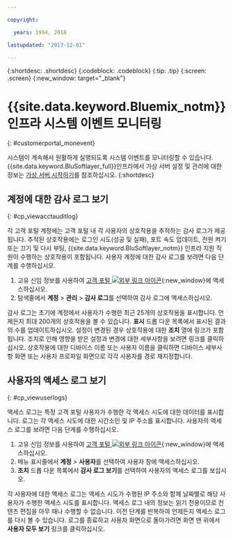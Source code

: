 ```yaml
---

copyright:

  years: 1994, 2018

lastupdated: "2017-12-01"

---
```


{:shortdesc: .shortdesc}
{:codeblock: .codeblock}
{:tip: .tip}
{:screen: .screen}
{:new_window: target="_blank"}



# {{site.data.keyword.Bluemix_notm}} 인프라 시스템 이벤트 모니터링
{: #customerportal_monevent}

시스템이 계속해서 원활하게 실행되도록 시스템 이벤트를 모니터링할 수 있습니다.  {{site.data.keyword.BluSoftlayer_full}}인프라에서 가상 서버 설정 및 관리에 대한 정보는 [가상 서버 시작하기](/docs/vsi/vsi_index.html#getting-started-with-virtual-servers)를 참조하십시오.
{:shortdesc}

## 계정에 대한 감사 로그 보기
{: #cp_viewacctauditlog}

각 고객 포털 계정에는 고객 포털 내 각 사용자의 상호작용을 추적하는 감사 로그가 제공됩니다. 추적된 상호작용에는 로그인 시도(성공 및 실패), 포트 속도 업데이트,
전원 켜기 또는 끄기 및 다시 부팅, {{site.data.keyword.BluSoftlayer_notm}} 인프라 지원 직원이 수행하는 상호작용이 포함됩니다. 사용자 계정에 대한 감사 로그를 보려면 다음 단계를 수행하십시오.

1. 고유 신임 정보를 사용하여 [고객 포털 ![외부 링크 아이콘](../icons/launch-glyph.svg)](https://control.softlayer.com/){:new_window}에 액세스하십시오.
2. 탐색줄에서 **계정** > **관리** > **감사 로그**를 선택하여 감사 로그에 액세스하십시오.

감사 로그는 초기에 계정에서 사용자가 수행한 최근 25개의 상호작용을 표시합니다. 언제든지 최대 200개의 상호작용을 볼 수 있습니다. **표시** 드롭 다운 목록에서 표시된 결과의 수를 업데이트하십시오. 설정이 변경된 경우 상호작용에 대한
**조치** 열에 링크가 포함됩니다. 조치로 인해 영향을 받은 설정과 변경에 대한 세부사항을 보려면 링크를 클릭하십시오. 상호작용에 대한 디바이스 이름 또는 사용자 이름을 클릭하면 디바이스 세부사항 화면 또는 사용자 프로파일 화면으로 각각 사용자를 경로 재지정합니다.

## 사용자의 액세스 로그 보기
{: #cp_viewuserlogs}

액세스 로그는 특정 고객 포털 사용자가 수행한 각 액세스 시도에 대한 데이터를 표시합니다. 로그는 각 액세스 시도에 대한 시간소인 및 IP 주소를 표시합니다. 사용자의 액세스 로그를 보려면 다음 단계를 수행하십시오.

1. 고유 신임 정보를 사용하여 [고객 포털 ![외부 링크 아이콘](../icons/launch-glyph.svg)](https://control.softlayer.com/){:new_window}에 액세스하십시오.
2. 메뉴 표시줄에서 **계정** > **사용자**를 선택하여 사용자 창에 액세스하십시오.
3. **조치** 드롭 다운 목록에서 **감사 로그 보기**를 선택하여 사용자의 액세스 로그를 보십시오.

각 사용자에 대한 액세스 로그는 액세스 시도가 수행된 IP 주소와 함께 날짜별로 해당 사용자가 수행한 액세스 시도를 표시합니다. 액세스 로그 내의 정보는 읽기 전용이므로 컨텐츠 편집을 아무 때나 수행할 수 없습니다. 이전 단계를 반복하여 언제든지 액세스 로그를 다시 볼 수 있습니다. 로그를 종료하고 사용자 화면으로 돌아가려면 화면 맨 위에서 **사용자 모두 보기** 링크를 클릭하십시오.
